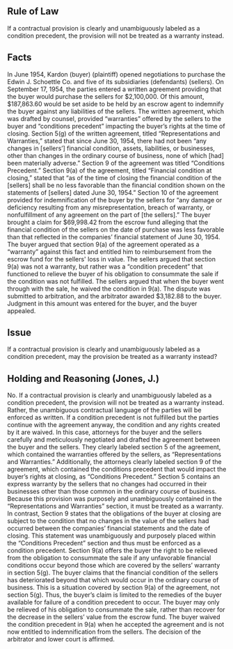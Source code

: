 ## Rule of Law

If a contractual provision is clearly and unambiguously labeled as a condition precedent, the provision will not be treated as a warranty instead.

## Facts

In June 1954, Kardon (buyer) (plaintiff) opened negotiations to purchase the Edwin J. Schoettle Co. and five of its subsidiaries (defendants) (sellers). On September 17, 1954, the parties entered a written agreement providing that the buyer would purchase the sellers for $2,100,000. Of this amount, $187,863.60 would be set aside to be held by an escrow agent to indemnify the buyer against any liabilities of the sellers. The written agreement, which was drafted by counsel, provided “warranties” offered by the sellers to the buyer and “conditions precedent” impacting the buyer’s rights at the time of closing. Section 5(g) of the written agreement, titled “Representations and Warranties,” stated that since June 30, 1954, there had not been “any changes in [sellers’] financial condition, assets, liabilities, or businesses, other than changes in the ordinary course of business, none of which [had] been materially adverse.” Section 9 of the agreement was titled “Conditions Precedent.” Section 9(a) of the agreement, titled “Financial condition at closing,” stated that “as of the time of closing the financial condition of the [sellers] shall be no less favorable than the financial condition shown on the statements of [sellers] dated June 30, 1954.” Section 10 of the agreement provided for indemnification of the buyer by the sellers for “any damage or deficiency resulting from any misrepresentation, breach of warranty, or nonfulfillment of any agreement on the part of [the sellers].” The buyer brought a claim for $69,998.42 from the escrow fund alleging that the financial condition of the sellers on the date of purchase was less favorable than that reflected in the companies’ financial statement of June 30, 1954. The buyer argued that section 9(a) of the agreement operated as a “warranty” against this fact and entitled him to reimbursement from the escrow fund for the sellers' loss in value. The sellers argued that section 9(a) was not a warranty, but rather was a “condition precedent” that functioned to relieve the buyer of his obligation to consummate the sale if the condition was not fulfilled. The sellers argued that when the buyer went through with the sale, he waived the condition in 9(a). The dispute was submitted to arbitration, and the arbitrator awarded $3,182.88 to the buyer. Judgment in this amount was entered for the buyer, and the buyer appealed.

## Issue

If a contractual provision is clearly and unambiguously labeled as a condition precedent, may the provision be treated as a warranty instead?

## Holding and Reasoning (Jones, J.)

No. If a contractual provision is clearly and unambiguously labeled as a condition precedent, the provision will not be treated as a warranty instead. Rather, the unambiguous contractual language of the parties will be enforced as written. If a condition precedent is not fulfilled but the parties continue with the agreement anyway, the condition and any rights created by it are waived. In this case, attorneys for the buyer and the sellers carefully and meticulously negotiated and drafted the agreement between the buyer and the sellers. They clearly labeled section 5 of the agreement, which contained the warranties offered by the sellers, as “Representations and Warranties.” Additionally, the attorneys clearly labeled section 9 of the agreement, which contained the conditions precedent that would impact the buyer’s rights at closing, as “Conditions Precedent.” Section 5 contains an express warranty by the sellers that no changes had occurred in their businesses other than those common in the ordinary course of business. Because this provision was purposely and unambiguously contained in the “Representations and Warranties” section, it must be treated as a warranty. In contrast, Section 9 states that the obligations of the buyer at closing are subject to the condition that no changes in the value of the sellers had occurred between the companies’ financial statements and the date of closing. This statement was unambiguously and purposely placed within the “Conditions Precedent” section and thus must be enforced as a condition precedent. Section 9(a) offers the buyer the right to be relieved from the obligation to consummate the sale if any unfavorable financial conditions occur beyond those which are covered by the sellers’ warranty in section 5(g). The buyer claims that the financial condition of the sellers has deteriorated beyond that which would occur in the ordinary course of business. This is a situation covered by section 9(a) of the agreement, not section 5(g). Thus, the buyer’s claim is limited to the remedies of the buyer available for failure of a condition precedent to occur. The buyer may only be relieved of his obligation to consummate the sale, rather than recover for the decrease in the sellers’ value from the escrow fund. The buyer waived the condition precedent in 9(a) when he accepted the agreement and is not now entitled to indemnification from the sellers. The decision of the arbitrator and lower court is affirmed.